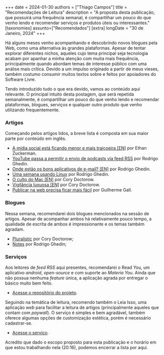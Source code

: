 +++
date = 2024-01-30
authors = ["Thiago Campos"]
title = "Recomendações de Leitura"
description = "A proposta desta publicação, que possuirá uma frequência semanal, é compartilhar um pouco do que venho lendo e recomendar serviços e produtos úteis ou interessantes."
[taxonomies]
assunto=["Recomendados"]
[extra]
longDate = "30 de Janeiro, 2024"
+++

Há alguns meses venho acompanhando e descobrindo novos blogues pela Web, como uma alternativa às grandes plataformas. 
Apesar de tentar explorar diferentes nichos, aqueles cujo tema principal seja tecnologia acabam por apanhar a
minha atenção com muita mais frequência, principalmente quando abordam temas de interesse público 
com uma análise mais crítica. Devido a um impulso originado a partir de meus vieses, também costumo consumir 
muitos textos sobre e feitos por apoiadores do Software Livre.

Tendo introduzido tudo o que era devido, vamos ao conteúdo aqui relevante. O principal intuito desta postagem, 
que será repetida semanalmente, é compartilhar um pouco do que venho lendo e recomendar plataformas, blogues, 
serviços e qualquer outro produto que venho utilizando frequentemente. 


### Artigos
Começando pelos artigos lidos, a breve lista é composta em sua maior parte por conteúdo em inglês.
- [A mídia social está ficando menor e mais traiçoeira [EN]](https://leiaisso.net/93e7v/) por Ethan Zuckerman.
- [YouTube passa a permitir o envio de podcasts via feed RSS](https://leiaisso.net/22eae/) por Rodrigo Ghedin.
- [Onde estão os bons aplicativos de e-mail? [EN]](https://notes.ghed.in/posts/2024/good-email-apps-where/) por Rodrigo Ghedin.
- [Uma semana usando Linux](https://leiaisso.net/coaa9/) por Rodrigo Ghedin.
- [O culto do Mac [EN]](https://pluralistic.net/2024/01/12/youre-holding-it-wrong/#if-dishwashers-were-iphones) por Cory Doctorow.
- [Vigilância luxuosa [EN]](https://pluralistic.net/2022/11/14/luxury-surveillance/#liar-liar) por Cory Doctorow.
- [Publicar na web precisa ficar mais fácil](https://www.gmgall.net/blog/publicar-na-web-precisa-ficar-mais-facil/) por Guilherme Gall.

### Blogues
Nessa semana, recomendarei dois blogues mencionados na sessão de artigos. Apesar de acompanhar ambos há relativamente pouco tempo, a qualidade de escrita de ambos é impressionante e os temas também agradam.
- [Pluralistic](https://pluralistic.net) por Cory Doctorow;
- [Notes](https://notes.ghed.in) por Rodrigo Ghedin;

### Serviços
Aos leitores de *feed RSS* aqui presentes, recomendarei o Read You, um aplicativo *android*, *open-source* e com suporte ao *Materia You*. Ainda que não possua nenhuma *feature* única, a aplicação agrada por entregar o básico muito bem feito.
- [Acesse o repositório do projeto](https://github.com/Ashinch/ReadYou). 

Seguindo na temática de leitura, recomendo também o Leia Isso, uma aplicação *web* para facilitar a leitura de artigos (principalmente aqueles que contam com *paywall*). O serviço é simples e bem agradável, também oferece algumas opções de
customização estética, porém é necessário cadastrar-se.
- [Acesse o serviço](https://leiaisso.net).

Acredito que dado o escopo proposto para esta publicação e o horário em que estou trabalhando nela (20:16),
podemos encerrar a lista por aqui.
